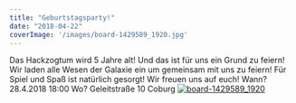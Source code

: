 ```yaml
---
title: "Geburtstagsparty!"
date: "2018-04-22"
coverImage: '/images/board-1429589_1920.jpg'
---
```


Das Hackzogtum wird 5 Jahre alt! Und das ist für uns ein Grund zu feiern! Wir laden alle Wesen der Galaxie ein um gemeinsam mit uns zu feiern! Für Spiel und Spaß ist natürlich gesorgt! Wir freuen uns auf euch! Wann? 28.4.2018 18:00 Wo? Geleitstraße 10 Coburg [![board-1429589_1920](../images/board-1429589_1920.jpg)](https://hackzogtum-coburg.de/wp-content/uploads/2018/04/board-1429589_1920.jpg)
